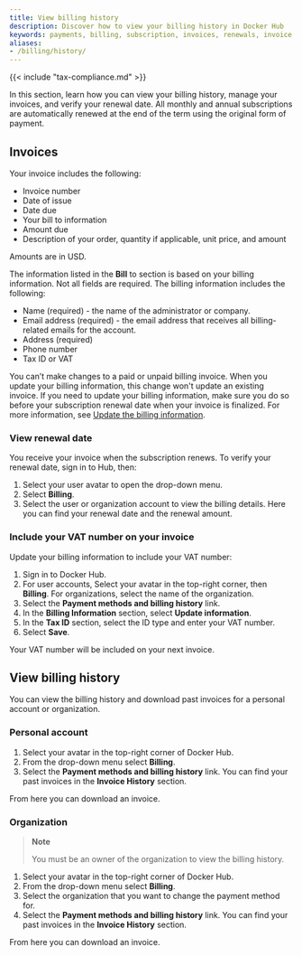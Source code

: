 ```yaml
---
title: View billing history
description: Discover how to view your billing history in Docker Hub
keywords: payments, billing, subscription, invoices, renewals, invoice management, billing administration
aliases:
- /billing/history/
---
```


{{< include "tax-compliance.md" >}}

In this section, learn how you can view your billing history, manage your invoices, and verify your renewal date. All monthly and annual subscriptions are automatically renewed at the end of the term using the original form of payment.

## Invoices

Your invoice includes the following:

- Invoice number
- Date of issue
- Date due
- Your bill to information
- Amount due
- Description of your order, quantity if applicable, unit price, and amount

Amounts are in USD.

The information listed in the **Bill** to section is based on your billing information. Not all fields are required. The billing information includes the following:

- Name (required) - the name of the administrator or company.
- Email address (required) - the email address that receives all billing-related emails for the account.
- Address (required)
- Phone number
- Tax ID or VAT

You can’t make changes to a paid or unpaid billing invoice. When you update your billing information, this change won't update an existing invoice. If you need to update your billing information, make sure you do so before your subscription renewal date when your invoice is finalized. For more information, see [Update the billing information](details.md).

### View renewal date

You receive your invoice when the subscription renews. To verify your renewal date, sign in to Hub, then:

1. Select your user avatar to open the drop-down menu.
2. Select **Billing**.
3. Select the user or organization account to view the billing details. Here you can find your renewal date and the renewal amount.

### Include your VAT number on your invoice

Update your billing information to include your VAT number:

1. Sign in to Docker Hub.
2. For user accounts, Select your avatar in the top-right corner, then **Billing**. For organizations, select the name of the organization.
3. Select the **Payment methods and billing history** link.
4. In the **Billing Information** section, select **Update information**.
5. In the **Tax ID** section, select the ID type and enter your VAT number.
6. Select **Save**.

Your VAT number will be included on your next invoice.

## View billing history

You can view the billing history and download past invoices for a personal account or organization.

### Personal account

1. Select your avatar in the top-right corner of Docker Hub.
2. From the drop-down menu select **Billing**.
3. Select the **Payment methods and billing history** link.
    You can find your past invoices in the **Invoice History** section.

From here you can download an invoice.

### Organization

> **Note**
>
> You must be an owner of the organization to view the billing history. 

1. Select your avatar in the top-right corner of Docker Hub.
2. From the drop-down menu select **Billing**.
3. Select the organization that you want to change the payment method for. 
4. Select the **Payment methods and billing history** link.
    You can find your past invoices in the **Invoice History** section.

From here you can download an invoice.
